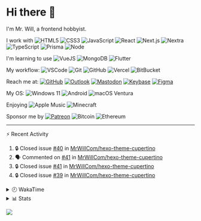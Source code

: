# Hi there 👋

I'm Mr. Will, a frontend hobbyist.

I work with ![HTML5](https://img.shields.io/badge/HTML5-E34F26.svg?logo=html5&logoColor=white) ![CSS3](https://img.shields.io/badge/CSS3-1572B6.svg?logo=css3&logoColor=white) ![JavaScript](https://img.shields.io/badge/JavaScript-F7DF1E.svg?logo=javascript&logoColor=black) ![React](https://img.shields.io/badge/React-20232a.svg?logo=react&logoColor=61DAFB) ![Next.js](https://img.shields.io/badge/Next.js-000000.svg?logo=nextdotjs&logoColor=white) ![Nextra](https://img.shields.io/badge/Nextra-000000.svg?logo=nextra&logoColor=white) ![TypeScript](https://img.shields.io/badge/TypeScript-007ACC.svg?logo=typescript&logoColor=white) ![Prisma](https://img.shields.io/badge/Prisma-2D3748.svg?logo=prisma&logoColor=white) ![Node](https://img.shields.io/badge/Node.js-43853D.svg?logo=node.js&logoColor=white)

I'm learning to use ![VueJS](https://img.shields.io/badge/Vue.js-35495e.svg?logo=vue.js&logoColor=4FC08D) ![MongoDB](https://img.shields.io/badge/MongoDB-4ea94b.svg?logo=mongodb&logoColor=white) ![Flutter](https://img.shields.io/badge/Flutter-02569B.svg?logo=flutter&logoColor=white)

My workflow: ![VSCode](https://img.shields.io/badge/VS%20Code-007ACC?logo=visual-studio-code&logoColor=white) ![Git](https://img.shields.io/badge/Git-black?logo=git) ![GitHub](https://img.shields.io/badge/GitHub-181717.svg?logo=github&logoColor=white) ![Vercel](https://img.shields.io/badge/Vercel-333?logo=vercel) ![BitBucket](https://img.shields.io/badge/BitBucket-darkblue?logo=bitbucket)

Reach me at: [![GitHub](https://img.shields.io/badge/GitHub-MrWillCom-181717.svg?logo=github&logoColor=white)](https://github.com/MrWillCom) [![Outlook](https://img.shields.io/badge/Outlook-mr.will.com%40outlook.com-0078D4?logo=microsoft-outlook&logoColor=white)](mailto:mr.will.com@outlook.com) [![Mastodon](https://img.shields.io/badge/Mastodon-@MrWillCom@noc.social-6364FF?logo=mastodon&logoColor=white)](https://noc.social/@MrWillCom) [![Keybase](https://img.shields.io/badge/Keybase-mrwillcom-33A0FF?logo=keybase&logoColor=white)](https://keybase.io/mrwillcom) [![Figma](https://img.shields.io/badge/Figma-MrWillCom-F24E1E?logo=figma&logoColor=white)](https://figma.com/@MrWillCom)

My OS: ![Windows 11](https://img.shields.io/badge/Windows%2011-0078D6?logo=microsoft&logoColor=white) ![Android](https://img.shields.io/badge/Android-3DDC84?logo=android&logoColor=white) ![macOS Ventura](https://img.shields.io/badge/macOS%20Ventura-242524?logo=apple&logoColor=white)

Enjoying ![Apple Music](https://img.shields.io/badge/-Apple%20Music-FA243C.svg?logo=apple-music&logoColor=white) ![Minecraft](https://img.shields.io/badge/Minecraft-JE%201.19.2-62B47A.svg?logo=mojang-studios&logoColor=white)

Sponsor me by [![Patreon](https://img.shields.io/badge/Patreon-MrWillCom-F96854.svg?logo=patreon&logoColor=white)](https://www.patreon.com/MrWillCom) ![Bitcoin](https://img.shields.io/badge/Bitcoin-bc1qd8w0qdjdj8gy6nr4cwvfywsv7w7ysqzwdf7sm5-000000.svg?logo=bitcoin&logoColor=white) ![Ethereum](https://img.shields.io/badge/Ethereum-0x44Baea5016C461aA838ff9B369A60246A9a540Eb-3C3C3D.svg?logo=ethereum&logoColor=white)

---

⚡ Recent Activity

<!--START_SECTION:activity-->
1. 🔒 Closed issue [#40](https://github.com/MrWillCom/hexo-theme-cupertino/issues/40) in [MrWillCom/hexo-theme-cupertino](https://github.com/MrWillCom/hexo-theme-cupertino)
2. 🗣 Commented on [#41](https://github.com/MrWillCom/hexo-theme-cupertino/issues/41#issuecomment-1683399937) in [MrWillCom/hexo-theme-cupertino](https://github.com/MrWillCom/hexo-theme-cupertino)
3. 🔒 Closed issue [#41](https://github.com/MrWillCom/hexo-theme-cupertino/issues/41) in [MrWillCom/hexo-theme-cupertino](https://github.com/MrWillCom/hexo-theme-cupertino)
4. 🔒 Closed issue [#39](https://github.com/MrWillCom/hexo-theme-cupertino/issues/39) in [MrWillCom/hexo-theme-cupertino](https://github.com/MrWillCom/hexo-theme-cupertino)
<!--END_SECTION:activity-->

<details>
<summary>🕗 WakaTime</summary>

<!--START_SECTION:waka-->
![Code Time](http://img.shields.io/badge/Code%20Time-403%20hrs%2032%20mins-blue)

**I'm a Night 🦉** 

```text
🌞 Morning                286 commits         ███░░░░░░░░░░░░░░░░░░░░░░   12.88 % 
🌆 Daytime                809 commits         █████████░░░░░░░░░░░░░░░░   36.44 % 
🌃 Evening                1071 commits        ████████████░░░░░░░░░░░░░   48.24 % 
🌙 Night                  54 commits          █░░░░░░░░░░░░░░░░░░░░░░░░   02.43 % 
```
📅 **I'm Most Productive on Sunday** 

```text
Monday                   228 commits         ███░░░░░░░░░░░░░░░░░░░░░░   10.27 % 
Tuesday                  304 commits         ███░░░░░░░░░░░░░░░░░░░░░░   13.69 % 
Wednesday                333 commits         ████░░░░░░░░░░░░░░░░░░░░░   15.00 % 
Thursday                 275 commits         ███░░░░░░░░░░░░░░░░░░░░░░   12.39 % 
Friday                   278 commits         ███░░░░░░░░░░░░░░░░░░░░░░   12.52 % 
Saturday                 390 commits         ████░░░░░░░░░░░░░░░░░░░░░   17.57 % 
Sunday                   412 commits         █████░░░░░░░░░░░░░░░░░░░░   18.56 % 
```


📊 **This Week I Spent My Time On** 

```text
🕑︎ Time Zone: Asia/Shanghai

💬 Programming Languages: 
TypeScript               4 hrs 52 mins       █████████████████░░░░░░░░   68.30 % 
SCSS                     49 mins             ███░░░░░░░░░░░░░░░░░░░░░░   11.51 % 
Other                    27 mins             ██░░░░░░░░░░░░░░░░░░░░░░░   06.50 % 
Prisma                   24 mins             █░░░░░░░░░░░░░░░░░░░░░░░░   05.71 % 
JavaScript               8 mins              ░░░░░░░░░░░░░░░░░░░░░░░░░   01.96 % 

🔥 Editors: 
VS Code                  7 hrs 8 mins        █████████████████████████   100.00 % 

💻 Operating System: 
Mac                      7 hrs 8 mins        █████████████████████████   100.00 % 
```

**I Mostly Code in JavaScript** 

```text
JavaScript               23 repos            ████████████░░░░░░░░░░░░░   48.94 % 
TypeScript               7 repos             ████░░░░░░░░░░░░░░░░░░░░░   14.89 % 
CSS                      6 repos             ███░░░░░░░░░░░░░░░░░░░░░░   12.77 % 
MDX                      2 repos             █░░░░░░░░░░░░░░░░░░░░░░░░   04.26 % 
Dart                     1 repo              █░░░░░░░░░░░░░░░░░░░░░░░░   02.13 % 
```




 Last Updated on 22/12/2023 18:37:46 UTC
<!--END_SECTION:waka-->

</details>

<details>
  <summary>📊 Stats</summary>
  <img src="https://github-readme-stats.vercel.app/api?username=MrWillCom&hide_title=true&show_icons=true&count_private=true&include_all_commits=true" alt="Stats">
  <img src="https://api.githubtrends.io/user/svg/MrWillCom/langs?time_range=one_year&loc_metric=changed&compact=True&theme=classic" alt="Most used languages">
</details>

![](https://hit.yhype.me/github/profile?user_id=47271684)

